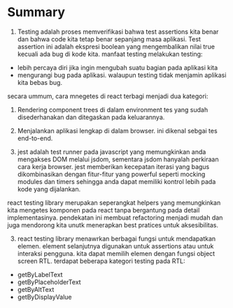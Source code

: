 # Summary

1. Testing adalah proses memverifikasi bahwa test assertions kita benar dan bahwa code kita tetap benar sepanjang masa aplikasi. Test assertion ini adalah ekspresi boolean yang mengembalikan nilai true kecuali ada bug di kode kita. manfaat testing melakukan testing:
- lebih percaya diri jika ingin mengubah suatu bagian pada aplikasi kita
- mengurangi bug pada aplikasi. walaupun testing tidak menjamin aplikasi kita bebas bug.

secara ummum, cara mnegetes di react terbagi menjadi dua kategori:
1. Rendering component trees di dalam environment tes yang sudah disederhanakan dan ditegaskan pada keluarannya.
2. Menjalankan aplikasi lengkap di dalam browser. ini dikenal sebgai tes end-to-end.

2. jest adalah test runner pada javascript yang memungkinkan anda mengakses DOM melalui jsdom, sementara jsdom hanyalah perkiraan cara kerja browser. jest memberikan kecepatan iterasi yang bagus dikombinasikan dengan fitur-fitur yang powerful seperti mocking modules dan timers sehingga anda dapat memiliki kontrol lebih pada kode yang dijalankan.

react testing library merupakan seperangkat helpers yang memungkinkan kita mengetes komponen pada react tanpa bergantung pada detail implementasinya. pendekatan ini membuat refactoring menjadi mudah dan juga mendorong kita unutk menerapkan best pratices untuk aksesibilitas.

3. react testing library menawrkan berbagai fungsi untuk mendapatkan elemen. element selanjutnya digunakan untuk assertions atau untuk interaksi pengguna. kita dapat memilih elemen dengan fungsi object screen RTL. terdapat beberapa kategori testing pada RTL:
- getByLabelText
- getByPlaceholderText
- getByAltText
- getByDisplayValue


